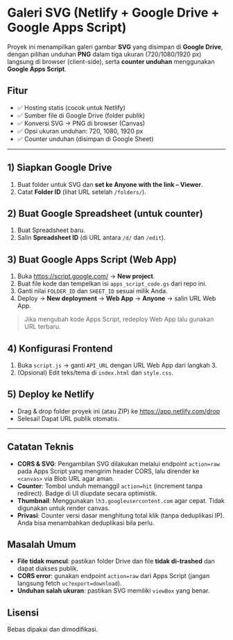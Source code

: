 # Galeri SVG (Netlify + Google Drive + Google Apps Script)

Proyek ini menampilkan galeri gambar **SVG** yang disimpan di **Google Drive**, dengan pilihan unduhan **PNG** dalam tiga ukuran (720/1080/1920 px) langsung di browser (client-side), serta **counter unduhan** menggunakan **Google Apps Script**.

## Fitur
- ✅ Hosting statis (cocok untuk Netlify)
- ✅ Sumber file di Google Drive (folder publik)
- ✅ Konversi SVG → PNG di browser (Canvas)
- ✅ Opsi ukuran unduhan: 720, 1080, 1920 px
- ✅ Counter unduhan (disimpan di Google Sheet)

---

## 1) Siapkan Google Drive
1. Buat folder untuk SVG dan **set ke Anyone with the link – Viewer**.
2. Catat **Folder ID** (lihat URL setelah `/folders/`).

## 2) Buat Google Spreadsheet (untuk counter)
1. Buat Spreadsheet baru.
2. Salin **Spreadsheet ID** (di URL antara `/d/` dan `/edit`).

## 3) Buat Google Apps Script (Web App)
1. Buka https://script.google.com/ → **New project**.
2. Buat file kode dan tempelkan isi `apps_script_code.gs` dari repo ini.
3. Ganti nilai `FOLDER_ID` dan `SHEET_ID` sesuai milik Anda.
4. Deploy → **New deployment** → **Web App** → **Anyone** → salin URL Web App.

> Jika mengubah kode Apps Script, redeploy Web App lalu gunakan URL terbaru.

## 4) Konfigurasi Frontend
1. Buka `script.js` → ganti `API_URL` dengan URL Web App dari langkah 3.
2. (Opsional) Edit teks/tema di `index.html` dan `style.css`.

## 5) Deploy ke Netlify
- Drag & drop folder proyek ini (atau ZIP) ke https://app.netlify.com/drop
- Selesai! Dapat URL publik otomatis.

---

## Catatan Teknis
- **CORS & SVG**: Pengambilan SVG dilakukan melalui endpoint `action=raw` pada Apps Script yang mengirim header CORS, lalu dirender ke `<canvas>` via Blob URL agar aman.
- **Counter**: Tombol unduh memanggil `action=hit` (increment tanpa redirect). Badge di UI diupdate secara optimistik.
- **Thumbnail**: Menggunakan `lh3.googleusercontent.com` agar cepat. Tidak digunakan untuk render canvas.
- **Privasi**: Counter versi dasar menghitung total klik (tanpa deduplikasi IP). Anda bisa menambahkan deduplikasi bila perlu.

## Masalah Umum
- **File tidak muncul**: pastikan folder Drive dan file **tidak di-trashed** dan dapat diakses publik.
- **CORS error**: gunakan endpoint `action=raw` dari Apps Script (jangan langsung fetch `uc?export=download`).
- **Unduhan salah ukuran**: pastikan SVG memiliki `viewBox` yang benar.

## Lisensi
Bebas dipakai dan dimodifikasi.
